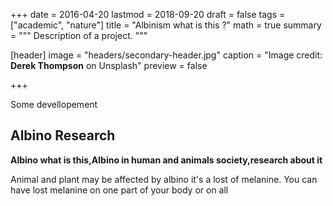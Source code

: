 +++
date = 2016-04-20
lastmod = 2018-09-20
draft = false
tags = ["academic", "nature"]
title = "Albinism what is this ?"
math = true
summary = """
Description of a project. 
"""

[header]
image = "headers/secondary-header.jpg"
caption = "Image credit: **Derek Thompson** on Unsplash"
preview = false

+++

Some devellopement

## Albino Research

**Albino what is this,Albino in human and animals society,research about it**

Animal and plant may be affected by albino it's a lost of melanine. You can have lost melanine on one part of your body or on all 
